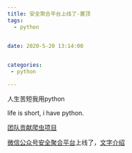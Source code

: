 ```yaml
---
title: 安全聚合平台上线了-置顶
tags:
  - python
  

date: 2020-5-20 13:14:00


categories:
 - python

---
```

人生苦短我用python
<!--more-->

life is short, i have python.

[团队贡献爬虫项目](https://github.com/DropsDevopsOrg/ECommerceCrawlers)

[微信公众号安全聚合平台](http://47.100.199.103:8000)上线了，[文字介绍](https://bjj.dropsec.xyz/2019/08/26/%E5%BE%AE%E4%BF%A1%E8%81%9A%E5%90%88%E5%B9%B3%E5%8F%B0%E4%B8%8A%E7%BA%BF/#more)
